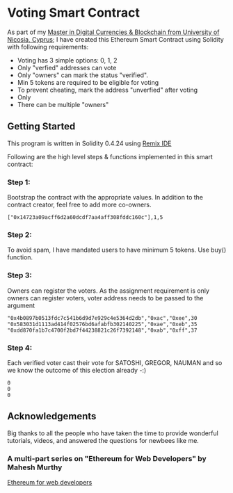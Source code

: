 # Voting Smart Contract

As part of my [Master in Digital Currencies & Blockchain from University of Nicosia, Cyprus](https://digitalcurrency.unic.ac.cy/about-the-program/); I have created this  Ethereum Smart Contract using Solidity with following requirements:

 - Voting has 3 simple options: 0, 1, 2
 - Only "verfied" addresses can vote
 - Only "owners" can mark the status "verified". 
 - Min 5 tokens are required to be eligible for voting
 - To prevent cheating, mark the address "unverfied" after voting
 - Only 
 - There can be multiple "owners"

## Getting Started

This program is written in Solidity 0.4.24 using [Remix IDE](https://remix.ethereum.org)

Following are the high level steps & functions implemented in this smart contract:

### Step 1: 
Bootstrap the contract with the appropriate values. In addition to the 
contract creator, feel free to add more co-owners.
```
["0x14723a09acff6d2a60dcdf7aa4aff308fddc160c"],1,5
```
### Step 2:
To avoid spam, I have mandated users to have minimum 5 tokens. Use buy() function.

### Step 3: 
Owners can register the voters. As the assignment requirement is only owners can register voters, voter address needs to be passed to the argument
```
"0x4b0897b0513fdc7c541b6d9d7e929c4e5364d2db","0xac","0xee",30 
"0x583031d1113ad414f02576bd6afabfb302140225","0xae","0xeb",35
"0xdd870fa1b7c4700f2bd7f44238821c26f7392148","0xab","0xff",37
```
### Step 4: 
Each verified voter cast their vote for SATOSHI, GREGOR, NAUMAN and so we know the outcome of this election already -:)
```
0
0
0
```

## Acknowledgements
Big thanks to all the people who have taken the time to provide wonderful tutorials, videos, and answered the questions for newbees like me.

### A multi-part series on "Ethereum for Web Developers" by Mahesh Murthy
 [Ethereum for web developers](https://medium.com/@mvmurthy/ethereum-for-web-developers-890be23d1d0c)
